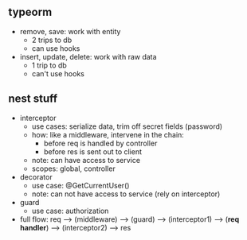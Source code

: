 ## typeorm

- remove, save: work with entity
  - 2 trips to db
  - can use hooks
- insert, update, delete: work with raw data
  - 1 trip to db
  - can't use hooks

## nest stuff

- interceptor
  - use cases: serialize data, trim off secret fields (password)
  - how: like a middleware, intervene in the chain:
    - before req is handled by controller
    - before res is sent out to client
  - note: can have access to service
  - scopes: global, controller
- decorator
  - use case: @GetCurrentUser()
  - note: can not have access to service (rely on interceptor)
- guard
  - use case: authorization
- full flow: req --> (middleware) --> (guard) --> (interceptor1) --> (**req handler**) --> (interceptor2) --> res
